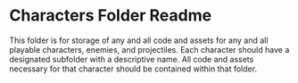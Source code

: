 # Characters Folder Readme

This folder is for storage of any and all code and assets for any and all playable characters, enemies, and projectiles.
Each character should have a designated subfolder with a descriptive name. All code and assets necessary for that character should be contained within that folder.